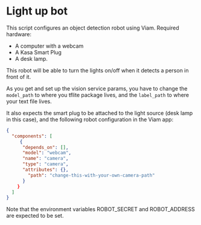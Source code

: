 # Light up bot

This script configures an object detection robot using Viam. 
Required hardware:
- A computer with a webcam
- A Kasa Smart Plug
- A desk lamp.

This robot will be able to turn the lights on/off when it detects a person in front of it.

As you get and set up the vision service params, you have to change the `model_path` to where you tflite package lives, and the `label_path` to where your text file lives.

It also expects the smart plug to be attached to the light source (desk lamp in this case), and the following robot configuration in the Viam app:

``` json
{
  "components": [
     {
      "depends_on": [],
      "model": "webcam",
      "name": "camera",
      "type": "camera",
      "attributes": {},
        "path": "change-this-with-your-own-camera-path"
      }
    }
  ]
}
```

Note that the environment variables ROBOT_SECRET and ROBOT_ADDRESS are expected to be set.
